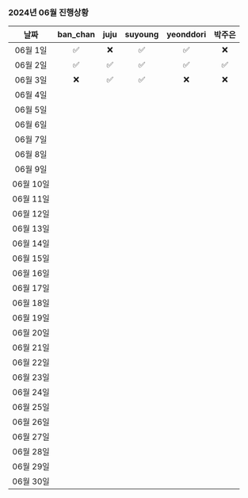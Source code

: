 ### 2024년 06월 진행상황
| 날짜 | ban_chan | juju | suyoung | yeonddori | 박주은 |
|:---:|:---:|:---:|:---:|:---:|:---:|
| 06월 1일 | ✅ | ❌ | ✅ | ✅ | ❌ |
| 06월 2일 | ✅ | ✅ | ✅ | ✅ | ✅ |
| 06월 3일 | ❌ | ✅ | ✅ | ❌ | ❌ |
| 06월 4일 | | | | | |
| 06월 5일 | | | | | |
| 06월 6일 | | | | | |
| 06월 7일 | | | | | |
| 06월 8일 | | | | | |
| 06월 9일 | | | | | |
| 06월 10일 | | | | | |
| 06월 11일 | | | | | |
| 06월 12일 | | | | | |
| 06월 13일 | | | | | |
| 06월 14일 | | | | | |
| 06월 15일 | | | | | |
| 06월 16일 | | | | | |
| 06월 17일 | | | | | |
| 06월 18일 | | | | | |
| 06월 19일 | | | | | |
| 06월 20일 | | | | | |
| 06월 21일 | | | | | |
| 06월 22일 | | | | | |
| 06월 23일 | | | | | |
| 06월 24일 | | | | | |
| 06월 25일 | | | | | |
| 06월 26일 | | | | | |
| 06월 27일 | | | | | |
| 06월 28일 | | | | | |
| 06월 29일 | | | | | |
| 06월 30일 | | | | | |
